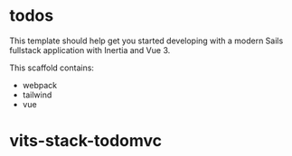 # todos

This template should help get you started developing with a modern Sails fullstack application with Inertia and Vue 3.

This scaffold contains:
* webpack
* tailwind
* vue
# vits-stack-todomvc
